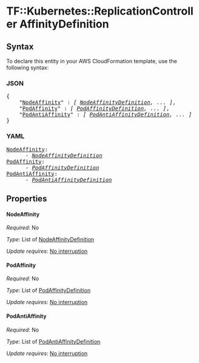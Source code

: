 # TF::Kubernetes::ReplicationController AffinityDefinition

## Syntax

To declare this entity in your AWS CloudFormation template, use the following syntax:

### JSON

<pre>
{
    "<a href="#nodeaffinity" title="NodeAffinity">NodeAffinity</a>" : <i>[ <a href="nodeaffinitydefinition.md">NodeAffinityDefinition</a>, ... ]</i>,
    "<a href="#podaffinity" title="PodAffinity">PodAffinity</a>" : <i>[ <a href="podaffinitydefinition.md">PodAffinityDefinition</a>, ... ]</i>,
    "<a href="#podantiaffinity" title="PodAntiAffinity">PodAntiAffinity</a>" : <i>[ <a href="podantiaffinitydefinition.md">PodAntiAffinityDefinition</a>, ... ]</i>
}
</pre>

### YAML

<pre>
<a href="#nodeaffinity" title="NodeAffinity">NodeAffinity</a>: <i>
      - <a href="nodeaffinitydefinition.md">NodeAffinityDefinition</a></i>
<a href="#podaffinity" title="PodAffinity">PodAffinity</a>: <i>
      - <a href="podaffinitydefinition.md">PodAffinityDefinition</a></i>
<a href="#podantiaffinity" title="PodAntiAffinity">PodAntiAffinity</a>: <i>
      - <a href="podantiaffinitydefinition.md">PodAntiAffinityDefinition</a></i>
</pre>

## Properties

#### NodeAffinity

_Required_: No

_Type_: List of <a href="nodeaffinitydefinition.md">NodeAffinityDefinition</a>

_Update requires_: [No interruption](https://docs.aws.amazon.com/AWSCloudFormation/latest/UserGuide/using-cfn-updating-stacks-update-behaviors.html#update-no-interrupt)

#### PodAffinity

_Required_: No

_Type_: List of <a href="podaffinitydefinition.md">PodAffinityDefinition</a>

_Update requires_: [No interruption](https://docs.aws.amazon.com/AWSCloudFormation/latest/UserGuide/using-cfn-updating-stacks-update-behaviors.html#update-no-interrupt)

#### PodAntiAffinity

_Required_: No

_Type_: List of <a href="podantiaffinitydefinition.md">PodAntiAffinityDefinition</a>

_Update requires_: [No interruption](https://docs.aws.amazon.com/AWSCloudFormation/latest/UserGuide/using-cfn-updating-stacks-update-behaviors.html#update-no-interrupt)

